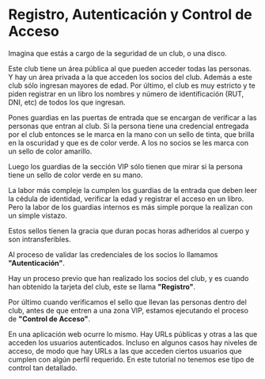 # Registro, Autenticación y Control de Acceso

Imagina que estás a cargo de la seguridad de un club, o una disco. 

Este club tiene un área pública al que pueden acceder todas las personas. Y hay un área privada a la que acceden los socios del club.
Además a este club sólo ingresan mayores de edad. Por último, el club es muy estricto y te piden registrar en un libro los nombres y número de identificación (RUT, DNI, etc) de todos los que ingresan.

Pones guardias en las puertas de entrada que se encargan de verificar a las personas que entran al club. Si la persona tiene una credencial entregada por el club entonces se le marca en la mano con un sello de tinta, que brilla en la oscuridad y que es de color verde. A los no socios se les marca con un sello de color amarillo.

Luego los guardias de la sección VIP sólo tienen que mirar si la persona tiene un sello de color verde en su mano.

La labor más compleje la cumplen los guardias de la entrada que deben leer la cédula de identidad, verificar la edad y registrar el acceso en un libro. Pero la labor de los guardias internos es más simple porque la realizan con un simple vistazo.

Estos sellos tienen la gracia que duran pocas horas adheridos al cuerpo y son intransferibles.

Al proceso de validar las credenciales de los socios lo llamamos **"Autenticación"**. 

Hay un proceso previo que han realizado los socios del club, y es cuando han obtenido la tarjeta del club, este se llama **"Registro"**.

Por último cuando verificamos el sello que llevan las personas dentro del club, antes de que entren a una zona VIP, estamos ejecutando el proceso de **"Control de Acceso"**.

En una aplicación web ocurre lo mismo. Hay URLs públicas y otras a las que acceden los usuarios autenticados. Incluso en algunos casos hay niveles de acceso, de modo que hay URLs a las que acceden ciertos usuarios que cumplen con algún perfil requerido. En este tutorial no tenemos ese tipo de control tan detallado.
